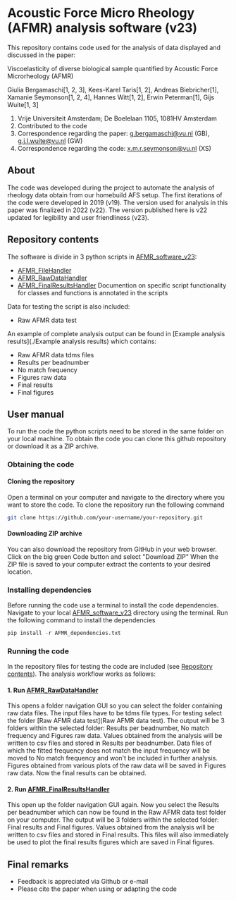 # Acoustic Force Micro Rheology (AFMR) analysis software (v23)

This repository contains code used for the analysis of data displayed and discussed in the paper:

Viscoelasticity of diverse biological sample quantified by Acoustic Force Microrheology (AFMR)

Giulia Bergamaschi[1, 2, 3], Kees-Karel Taris[1, 2], Andreas Biebricher[1], Xamanie Seymonson[1, 2, 4], Hannes Witt[1, 2], Erwin Peterman[1], Gijs Wuite[1, 3]

1. Vrije Universiteit Amsterdam; De Boelelaan 1105, 1081HV Amsterdam
2. Contributed to the code
3. Correspondence regarding the paper: g.bergamaschi@vu.nl (GB), g.j.l.wuite@vu.nl (GW)
4. Correspondence regarding the code: x.m.r.seymonson@vu.nl (XS)

## About

The code was developed during the project to automate the analysis of rheology data obtain from our homebuild AFS setup. The first iterations of the code were developed in 2019 (v19). 
The version used for analysis in this paper was finalized in 2022 (v22). The version published here is v22 updated for legibility and user friendliness (v23).

## Repository contents 
The software is divide in 3 python scripts in [AFMR_software_v23](AFMR_software_v23):
* [AFMR_FileHandler](AFMR_software_v23/AFMR_FileHandler.py)
* [AFMR_RawDataHandler](AFMR_software_v23/AFMR_RawDataHandler.py)
* [AFMR_FinalResultsHandler](AFMR_software_v23/AFMR_FinalResultsHandler.py)
Documention on specific script functionality for classes and functions is annotated in the scripts

Data for testing the script is also included:
* Raw AFMR data test

An example of complete analysis output can be found in [Example analysis results](./Example analysis results) which contains:
* Raw AFMR data tdms files
* Results per beadnumber
* No match frequency
* Figures raw data
* Final results
* Final figures

## User manual
To run the code the python scripts need to be stored in the same folder on your local machine. 
To obtain the code you can clone this github repository or download it as a ZIP archive.

### Obtaining the code
#### Cloning the repository
Open a terminal on your computer and navigate to the directory where you want to store the code. 
To clone the repository run the following command

```bash
git clone https://github.com/your-username/your-repository.git
```
#### Downloading ZIP archive 
You can also download the repository from GitHub in your web browser.
Click on the big green Code button and select "Download ZIP"
When the ZIP file is saved to your computer extract the contents to your desired location.

### Installing dependencies
Before running the code use a terminal to install the code dependencies.
Navigate to your local [AFMR_software_v23](AFMR_software_v23) directory using the terminal.
Run the following command to install the dependencies

```python
pip install -r AFMR_dependencies.txt
```

### Running the code
In the repository files for testing the code are included (see [Repository contents](#repository-contents)).
The analysis workflow works as follows:
#### 1. Run [AFMR_RawDataHandler](AFMR_software_v23/AFMR_RawDataHandler.py)
This opens a folder navigation GUI so you can select the folder containing raw data files. 
The input files have to be tdms file types. For testing select the folder [Raw AFMR data test](Raw AFMR data test).
The output will be 3 folders within the selected folder: Results per beadnumber, No match frequency and Figures raw data.
Values obtained from the analysis will be written to csv files and stored in Results per beadnumber. 
Data files of which the fitted frequency does not match the input frequency will be moved to No match frequency and won't be included in further analysis.
Figures obtained from various plots of the raw data will be saved in Figures raw data.
Now the final results can be obtained.

#### 2. Run [AFMR_FinalResultsHandler](AFMR_software_v23/AFMR_FinalResultsHandler.py)
This open up the folder navigation GUI again. Now you select the Results per beadnumber which can now be found in the Raw AFMR data test folder on your computer.
The output will be 3 folders within the selected folder: Final results and Final figures.
Values obtained from the analysis will be written to csv files and stored in Final results.
This files will also immediately be used to plot the final results figures which are saved in Final figures.

## Final remarks
* Feedback is appreciated via Github or e-mail
* Please cite the paper when using or adapting the code 
